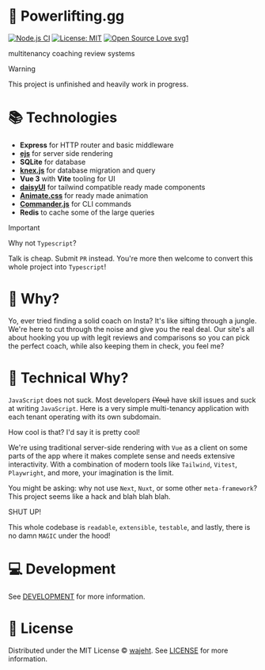 # 💪️ Powerlifting.gg

[![Node.js CI](https://github.com/wajeht/powerlifting.gg/actions/workflows/ci.yml/badge.svg?branch=main)](https://github.com/wajeht/powerlifting.gg/actions/workflows/ci.yml) [![License: MIT](https://img.shields.io/badge/License-MIT-blue.svg)](https://github.com/wajeht/powerlifting.gg/blob/main/LICENSE) [![Open Source Love svg1](https://badges.frapsoft.com/os/v1/open-source.svg?v=103)](https://github.com/wajeht/powerlifting.gg)

multitenancy coaching review systems

> [!WARNING]
> This project is unfinished and heavily work in progress.

# 📚 Technologies

- **Express** for HTTP router and basic middleware
- **[ejs](https://www.npmjs.com/package/ejs)** for server side rendering
- **SQLite** for database
- **[knex.js](https://github.com/knex/knex)** for database migration and query
- **Vue 3** with **Vite** tooling for UI
- **[daisyUI](https://daisyui.com/)** for tailwind compatible ready made components
- **[Animate.css](https://animate.style/)** for ready made animation
- **[Commander.js](https://www.npmjs.com/package/commander)** for CLI commands
- **Redis** to cache some of the large queries

> [!Important]
> Why not `Typescript`?
>
> Talk is cheap. Submit `PR` instead. You're more then welcome to convert this whole project into `Typescript`!

# 🧐 Why?

Yo, ever tried finding a solid coach on Insta? It's like sifting through a jungle. We're here to cut through the noise and give you the real deal. Our site's all about hooking you up with legit reviews and comparisons so you can pick the perfect coach, while also keeping them in check, you feel me?

# 🤔 Technical Why?

`JavaScript` does not suck. Most developers ~~(You)~~ have skill issues and suck at writing `JavaScript`. Here is a very simple multi-tenancy application with each tenant operating with its own subdomain.

How cool is that? I'd say it is pretty cool!

We're using traditional server-side rendering with `Vue` as a client on some parts of the app where it makes complete sense and needs extensive interactivity. With a combination of modern tools like `Tailwind`, `Vitest`, `Playwright`, and more, your imagination is the limit.

You might be asking: why not use `Next`, `Nuxt`, or some other `meta-framework`? This project seems like a hack and blah blah blah.

SHUT UP!

This whole codebase is `readable`, `extensible`, `testable`, and lastly, there is no damn `MAGIC` under the hood!

# 💻 Development

See [DEVELOPMENT](./docs/DEVELOPMENT.md) for more information.

# 📜 License

Distributed under the MIT License © [wajeht](https://www.github.com/wajeht). See [LICENSE](./LICENSE) for more information.
